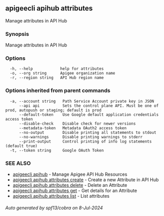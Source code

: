 ## apigeecli apihub attributes

Manage attributes in API Hub

### Synopsis

Manage attributes in API Hub

### Options

```
  -h, --help            help for attributes
  -o, --org string      Apigee organization name
  -r, --region string   API Hub region name
```

### Options inherited from parent commands

```
  -a, --account string   Path Service Account private key in JSON
      --api api          Sets the control plane API. Must be one of prod, autopush or staging; default is prod
      --default-token    Use Google default application credentials access token
      --disable-check    Disable check for newer versions
      --metadata-token   Metadata OAuth2 access token
      --no-output        Disable printing all statements to stdout
      --no-warnings      Disable printing warnings to stderr
      --print-output     Control printing of info log statements (default true)
  -t, --token string     Google OAuth Token
```

### SEE ALSO

* [apigeecli apihub](apigeecli_apihub.md)	 - Manage Apigee API Hub Resources
* [apigeecli apihub attributes create](apigeecli_apihub_attributes_create.md)	 - Create a new Attribute in API Hub
* [apigeecli apihub attributes delete](apigeecli_apihub_attributes_delete.md)	 - Delete an Attribute
* [apigeecli apihub attributes get](apigeecli_apihub_attributes_get.md)	 - Get details for an Attribute
* [apigeecli apihub attributes list](apigeecli_apihub_attributes_list.md)	 - List attributes

###### Auto generated by spf13/cobra on 8-Jul-2024
